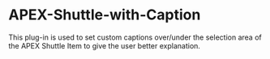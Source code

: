 # APEX-Shuttle-with-Caption
This plug-in is used to set custom captions over/under the selection area of the APEX Shuttle Item to give the user better explanation.

